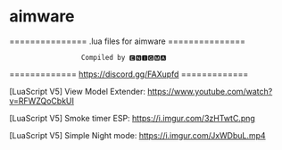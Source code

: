 # aimware
=============== .lua files for aimware ===============

                      Compiled by 🅴🅽🅸🅶🅼🅰

============= https://discord.gg/FAXupfd =============

[LuaScript V5] View Model Extender: https://www.youtube.com/watch?v=RFWZQoCbkUI

[LuaScript V5] Smoke timer ESP: https://i.imgur.com/3zHTwtC.png

[LuaScript V5] Simple Night mode: https://i.imgur.com/JxWDbuL.mp4

